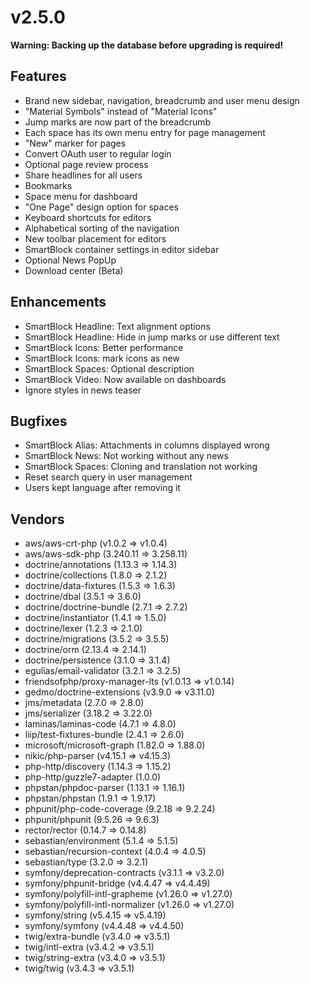 # v2.5.0

**Warning: Backing up the database before upgrading is required!**

## Features

- Brand new sidebar, navigation, breadcrumb and user menu design
- "Material Symbols" instead of "Material Icons"
- Jump marks are now part of the breadcrumb
- Each space has its own menu entry for page management 
- "New" marker for pages
- Convert OAuth user to regular login
- Optional page review process
- Share headlines for all users
- Bookmarks
- Space menu for dashboard
- "One Page" design option for spaces
- Keyboard shortcuts for editors
- Alphabetical sorting of the navigation
- New toolbar placement for editors
- SmartBlock container settings in editor sidebar 
- Optional News PopUp
- Download center (Beta)

## Enhancements

- SmartBlock Headline: Text alignment options
- SmartBlock Headline: Hide in jump marks or use different text
- SmartBlock Icons: Better performance
- SmartBlock Icons: mark icons as new
- SmartBlock Spaces: Optional description
- SmartBlock Video: Now available on dashboards
- Ignore styles in news teaser 

## Bugfixes

- SmartBlock Alias: Attachments in columns displayed wrong
- SmartBlock News: Not working without any news
- SmartBlock Spaces: Cloning and translation not working
- Reset search query in user management
- Users kept language after removing it

## Vendors

- aws/aws-crt-php (v1.0.2 => v1.0.4)
- aws/aws-sdk-php (3.240.11 => 3.258.11)
- doctrine/annotations (1.13.3 => 1.14.3)
- doctrine/collections (1.8.0 => 2.1.2)
- doctrine/data-fixtures (1.5.3 => 1.6.3)
- doctrine/dbal (3.5.1 => 3.6.0)
- doctrine/doctrine-bundle (2.7.1 => 2.7.2)
- doctrine/instantiator (1.4.1 => 1.5.0)
- doctrine/lexer (1.2.3 => 2.1.0)
- doctrine/migrations (3.5.2 => 3.5.5)
- doctrine/orm (2.13.4 => 2.14.1)
- doctrine/persistence (3.1.0 => 3.1.4)
- egulias/email-validator (3.2.1 => 3.2.5)
- friendsofphp/proxy-manager-lts (v1.0.13 => v1.0.14)
- gedmo/doctrine-extensions (v3.9.0 => v3.11.0)
- jms/metadata (2.7.0 => 2.8.0)
- jms/serializer (3.18.2 => 3.22.0)
- laminas/laminas-code (4.7.1 => 4.8.0)
- liip/test-fixtures-bundle (2.4.1 => 2.6.0)
- microsoft/microsoft-graph (1.82.0 => 1.88.0)
- nikic/php-parser (v4.15.1 => v4.15.3)
- php-http/discovery (1.14.3 => 1.15.2)
- php-http/guzzle7-adapter (1.0.0)
- phpstan/phpdoc-parser (1.13.1 => 1.16.1)
- phpstan/phpstan (1.9.1 => 1.9.17)
- phpunit/php-code-coverage (9.2.18 => 9.2.24)
- phpunit/phpunit (9.5.26 => 9.6.3)
- rector/rector (0.14.7 => 0.14.8)
- sebastian/environment (5.1.4 => 5.1.5)
- sebastian/recursion-context (4.0.4 => 4.0.5)
- sebastian/type (3.2.0 => 3.2.1)
- symfony/deprecation-contracts (v3.1.1 => v3.2.0)
- symfony/phpunit-bridge (v4.4.47 => v4.4.49)
- symfony/polyfill-intl-grapheme (v1.26.0 => v1.27.0)
- symfony/polyfill-intl-normalizer (v1.26.0 => v1.27.0)
- symfony/string (v5.4.15 => v5.4.19)
- symfony/symfony (v4.4.48 => v4.4.50)
- twig/extra-bundle (v3.4.0 => v3.5.1)
- twig/intl-extra (v3.4.2 => v3.5.1)
- twig/string-extra (v3.4.0 => v3.5.1)
- twig/twig (v3.4.3 => v3.5.1)